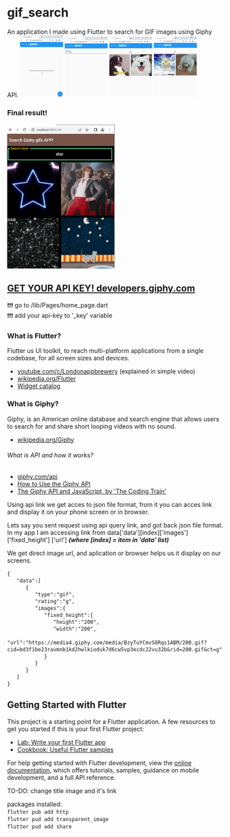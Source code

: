 # gif_search

An application I made using Flutter to search for GIF images using Giphy API.
<img src="screen_shots/1.png" width="100" >
<img src="screen_shots/2.png" width="100" >
<img src="screen_shots/3.png" width="100" >
<img src="screen_shots/4.png" width="100" >

### Final result!

<img src="screen_shots/5.png" width="250" >

## [GET YOUR API KEY! developers.giphy.com](https://developers.giphy.com)

:exclamation::exclamation::exclamation: go to /lib/Pages/home_page.dart <br/>
:exclamation::exclamation::exclamation: add your api-key to '\_key' variable

### What is Flutter?

Flutter us UI toolkit, to reach multi-platform applications from a single codebase, for all screen sizes and devices.

- [youtube.com/c/Londonappbrewery](https://www.youtube.com/watch?v=I9ceqw5Ny-4) (explained in simple video)
- [wikipedia.org/Flutter](<https://en.wikipedia.org/wiki/Flutter_(software)>)
- [Widget catalog](https://docs.flutter.dev/development/ui/widgets)

### What is Giphy?

Giphy, is an American online database and search engine that allows users to search for and share short looping videos with no sound.

- [wikipedia.org/Giphy](https://en.wikipedia.org/wiki/Giphy)

###### What is API and how it works?

- [giphy.com/api](https://developers.giphy.com/docs/api)
- [How to Use the Giphy API](https://www.youtube.com/watch?v=HRh6zHRwRLo)
- [The Giphy API and JavaScript, by 'The Coding Train'](https://www.youtube.com/watch?v=mj8_w11MvH8)

Using api link we get acces to json file format, from it you can acces link and display it on your phone screen or in browser.

Lets say you sent request using api query link, and got back json file format. In my app I am accessing link from data['data'][index]['images']['fixed_height'] ['url'] **_(where [index] = item in 'data' list)_**

We get direct image url, and aplication or browser helps us it display on our screens.

```
{
   "data":[
      {
         "type":"gif",
         "rating":"g",
         "images":{
            "fixed_height":{
               "height":"200",
               "width":"200",
               "url":"https://media4.giphy.com/media/BzyTuYCmvSORqs1ABM/200.gif?cid=bd3f1be23ravmnb1kd2hwlkioduk7d6cw5vp3ecdc22vu32b&rid=200.gif&ct=g"
            }
         }
      }
   ]
}
```

## Getting Started with Flutter

This project is a starting point for a Flutter application.
A few resources to get you started if this is your first Flutter project:

- [Lab: Write your first Flutter app](https://docs.flutter.dev/get-started/codelab)
- [Cookbook: Useful Flutter samples](https://docs.flutter.dev/cookbook)

For help getting started with Flutter development, view the
[online documentation](https://docs.flutter.dev/), which offers tutorials,
samples, guidance on mobile development, and a full API reference.

TO-DO:
change title image and it's link

packages installed:<br/>
`flutter pub add http`<br/>
`flutter pud add transparent_image`<br/>
`flutter pud add share`
